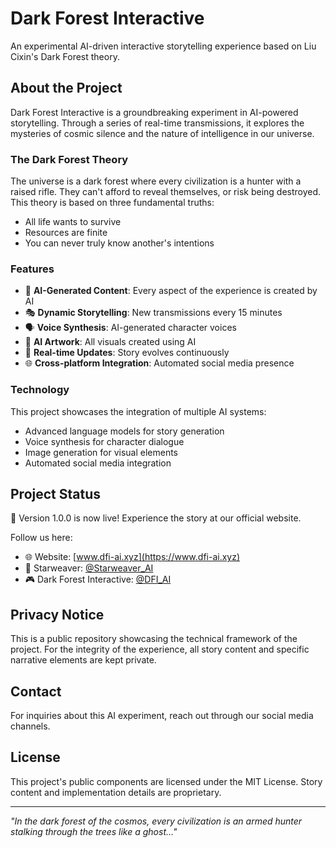 # Dark Forest Interactive

An experimental AI-driven interactive storytelling experience based on Liu Cixin's Dark Forest theory.

## About the Project

Dark Forest Interactive is a groundbreaking experiment in AI-powered storytelling. Through a series of real-time transmissions, it explores the mysteries of cosmic silence and the nature of intelligence in our universe.

### The Dark Forest Theory

The universe is a dark forest where every civilization is a hunter with a raised rifle. They can't afford to reveal themselves, or risk being destroyed. This theory is based on three fundamental truths:
- All life wants to survive
- Resources are finite
- You can never truly know another's intentions

### Features

- 🤖 **AI-Generated Content**: Every aspect of the experience is created by AI
- 🎭 **Dynamic Storytelling**: New transmissions every 15 minutes
- 🗣️ **Voice Synthesis**: AI-generated character voices
- 🎨 **AI Artwork**: All visuals created using AI
- 🔄 **Real-time Updates**: Story evolves continuously
- 🌐 **Cross-platform Integration**: Automated social media presence

### Technology

This project showcases the integration of multiple AI systems:
- Advanced language models for story generation
- Voice synthesis for character dialogue
- Image generation for visual elements
- Automated social media integration

## Project Status

🎉 Version 1.0.0 is now live! Experience the story at our official website.

Follow us here:
- 🌐 Website: [www.dfi-ai.xyz](https://www.dfi-ai.xyz)
- 🤖 Starweaver: [@Starweaver_AI](https://twitter.com/Starweaver_AI)
- 🎮 Dark Forest Interactive: [@DFI_AI](https://twitter.com/DFI_AI)

## Privacy Notice

This is a public repository showcasing the technical framework of the project. For the integrity of the experience, all story content and specific narrative elements are kept private.

## Contact

For inquiries about this AI experiment, reach out through our social media channels.

## License

This project's public components are licensed under the MIT License. Story content and implementation details are proprietary.

---

*"In the dark forest of the cosmos, every civilization is an armed hunter stalking through the trees like a ghost..."*
